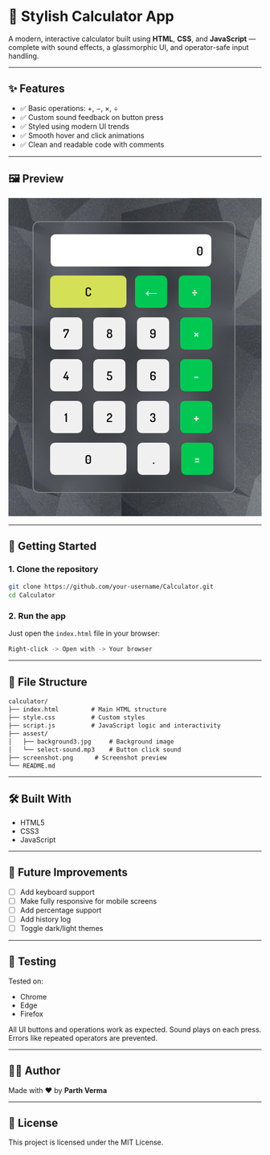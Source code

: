 # 🔢 Stylish Calculator App

A modern, interactive calculator built using **HTML**, **CSS**, and **JavaScript** — complete with sound effects, a glassmorphic UI, and operator-safe input handling.

---

## ✨ Features

- ✅ Basic operations: +, −, ×, ÷
- ✅ Custom sound feedback on button press
- ✅ Styled using modern UI trends
- ✅ Smooth hover and click animations
- ✅ Clean and readable code with comments

---

## 🖼️ Preview

![Calculator Screenshot](screenshot.png)

---

## 🚀 Getting Started

### 1. Clone the repository

```bash
git clone https://github.com/your-username/Calculator.git
cd Calculator
```

### 2. Run the app

Just open the `index.html` file in your browser:

```bash
Right-click -> Open with -> Your browser
```

---

## 📁 File Structure

```
calculator/
├── index.html         # Main HTML structure
├── style.css          # Custom styles 
├── script.js          # JavaScript logic and interactivity
├── assest/
│   ├── background3.jpg     # Background image
│   └── select-sound.mp3    # Button click sound
├── screenshot.png      # Screenshot preview
└── README.md
```

---

## 🛠️ Built With

- HTML5
- CSS3
- JavaScript

---

## 📌 Future Improvements

- [ ] Add keyboard support
- [ ] Make fully responsive for mobile screens
- [ ] Add percentage support
- [ ] Add history log
- [ ] Toggle dark/light themes

---

## 🧪 Testing

Tested on:
- Chrome
- Edge
- Firefox

All UI buttons and operations work as expected. Sound plays on each press. Errors like repeated operators are prevented.

---

## 👨‍💻 Author

Made with ❤️ by **Parth Verma**

---

## 📄 License

This project is licensed under the MIT License.
